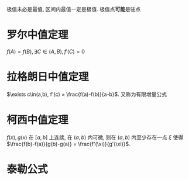 极值未必是最值, 区间内最值一定是极值. 
极值点**可能**是驻点
# 罗尔中值定理

$f(A) = f(B), \exists C\in (A,B), f'(C)=0$
# 拉格朗日中值定理
$\exists c\in(a,b), f'(c) = \frac{f(a)-f(b)}{a-b}$.
又称为有限增量公式
# 柯西中值定理
$f(x), g(x)$ 在 $[a, b]$ 上连续, 在 $(a,b)$ 内可微, 则在 $(a,b)$ 内至少存在一点 $\xi$ 使得 $\frac{f(b)-f(a)}{g(b)-g(a)} = \frac{f'(\xi)}{g'(\xi)}$. 
# 泰勒公式

